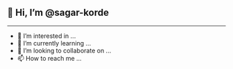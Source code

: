 ## 👋 Hi, I’m @sagar-korde

---

- 👀 I’m interested in ...
- 🌱 I’m currently learning ...
- 💞️ I’m looking to collaborate on ...
- 📫 How to reach me ...

<!---
sagar-korde/sagar-korde is a ✨ special ✨ repository because its `README.md` (this file) appears on your GitHub profile.
You can click the Preview link to take a look at your changes.
--->
